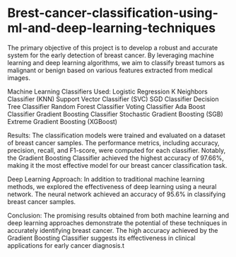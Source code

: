 # Brest-cancer-classification-using-ml-and-deep-learning-techniques
The primary objective of this project is to develop  a robust and accurate system for the early  detection of breast cancer. By leveraging  machine learning and deep learning algorithms,  we aim to classify breast tumors as malignant or  benign based on various features extracted from  medical images.

Machine Learning Classifiers Used:
Logistic Regression
K Neighbors Classifier (KNN)
Support Vector Classifier (SVC)
SGD Classifier
Decision Tree Classifier
Random Forest Classifier
Voting Classifier
Ada Boost Classifier
Gradient Boosting Classifier
Stochastic Gradient Boosting (SGB)
Extreme Gradient Boosting (XGBoost)

Results:
The classification models were trained and 
evaluated on a dataset of breast cancer samples. 
The performance metrics, including accuracy, 
precision, recall, and F1-score, were computed for 
each classifier. Notably, the Gradient Boosting 
Classifier achieved the highest accuracy of 
97.66%, making it the most effective model for 
our breast cancer classification task.

Deep Learning Approach:
In addition to traditional machine learning 
methods, we explored the effectiveness of deep 
learning using a neural network. The neural 
network achieved an accuracy of 95.6% in 
classifying breast cancer samples.

Conclusion:
The promising results obtained from both 
machine learning and deep learning approaches 
demonstrate the potential of these techniques in 
accurately identifying breast cancer. The high 
accuracy achieved by the Gradient Boosting 
Classifier suggests its effectiveness in clinical 
applications for early cancer diagnosis.t
